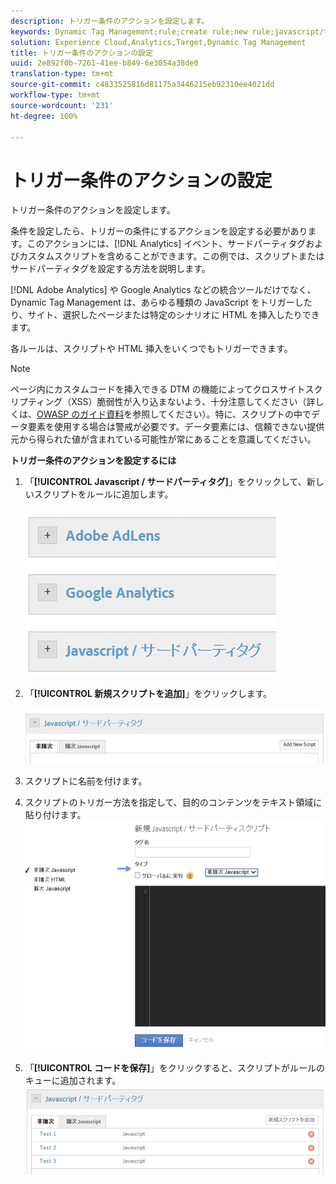```yaml
---
description: トリガー条件のアクションを設定します。
keywords: Dynamic Tag Management;rule;create rule;new rule;javascript/third party tags;set up actions for condition;add new script;non-sequential javascript;sequential javascript;non-sequential html
solution: Experience Cloud,Analytics,Target,Dynamic Tag Management
title: トリガー条件のアクションの設定
uuid: 2e892f0b-7261-41ee-b849-6e3054a38de0
translation-type: tm+mt
source-git-commit: c4833525816d81175a3446215eb92310ee4021dd
workflow-type: tm+mt
source-wordcount: '231'
ht-degree: 100%

---
```



# トリガー条件のアクションの設定

トリガー条件のアクションを設定します。

条件を設定したら、トリガーの条件にするアクションを設定する必要があります。このアクションには、[!DNL Analytics] イベント、サードパーティタグおよびカスタムスクリプトを含めることができます。この例では、スクリプトまたはサードパーティタグを設定する方法を説明します。

[!DNL Adobe Analytics] や Google Analytics などの統合ツールだけでなく、Dynamic Tag Management は、あらゆる種類の JavaScript をトリガーしたり、サイト、選択したページまたは特定のシナリオに HTML を挿入したりできます。

各ルールは、スクリプトや HTML 挿入をいくつでもトリガーできます。

>[!NOTE]
>
>ページ内にカスタムコードを挿入できる DTM の機能によってクロスサイトスクリプティング（XSS）脆弱性が入り込まないよう、十分注意してください（詳しくは、[OWASP のガイド資料](https://www.owasp.org/index.php/Cross-site_Scripting_(XSS))を参照してください）。特に、スクリプトの中でデータ要素を使用する場合は警戒が必要です。データ要素には、信頼できない提供元から得られた値が含まれている可能性が常にあることを意識してください。

**トリガー条件のアクションを設定するには**

1. 「**[!UICONTROL Javascript / サードパーティタグ]**」をクリックして、新しいスクリプトをルールに追加します。

   ![](assets/scripts-actions.png)

1. 「**[!UICONTROL 新規スクリプトを追加]**」をクリックします。

   ![](assets/scripts-actions2.png)

1. スクリプトに名前を付けます。
1. スクリプトのトリガー方法を指定して、目的のコンテンツをテキスト領域に貼り付けます。![](assets/scripts-actions3.png)

1. 「**[!UICONTROL コードを保存]**」をクリックすると、スクリプトがルールのキューに追加されます。![](assets/scripts-actions4.png)

